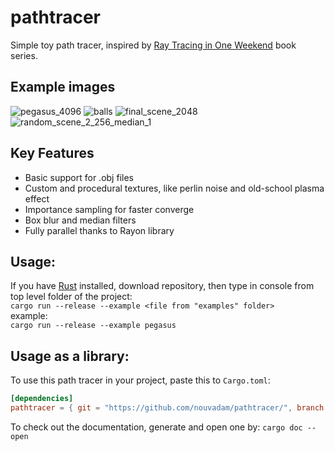 # pathtracer
Simple toy path tracer, inspired by [Ray Tracing in One Weekend](https://raytracing.github.io/) book series.

## Example images
![pegasus_4096](https://user-images.githubusercontent.com/66559370/123680877-7742a280-d849-11eb-9596-4f64ef553c04.png)
![balls](https://user-images.githubusercontent.com/66559370/104132504-f61c4f80-537d-11eb-9577-020fb06e181d.jpg)
![final_scene_2048](https://user-images.githubusercontent.com/66559370/104132491-e270e900-537d-11eb-8344-a129cb362f14.jpg)
![random_scene_2_256_median_1](https://user-images.githubusercontent.com/66559370/123523318-243ee300-d6c3-11eb-85af-a2f3e150ea0a.jpg)


## Key Features
* Basic support for .obj files
* Custom and procedural textures, like perlin noise and old-school plasma effect
* Importance sampling for faster converge
* Box blur and median filters
* Fully parallel thanks to Rayon library

## Usage: 
If you have [Rust](https://www.rust-lang.org/learn/get-started) installed, download repository, then type in console from top level folder of the project:  
`cargo run --release --example <file from "examples" folder>`  
example:  
`cargo run --release --example pegasus`

## Usage as a library:
To use this path tracer in your project, paste this to `Cargo.toml`:
```toml
[dependencies]
pathtracer = { git = "https://github.com/nouvadam/pathtracer/", branch = "main"}
```
To check out the documentation, generate and open one by:
`cargo doc --open`
